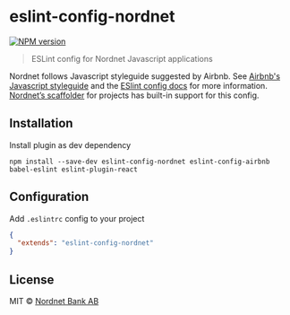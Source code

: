 # eslint-config-nordnet

[![NPM version][npm-image]][npm-url]

> ESLint config for Nordnet Javascript applications

Nordnet follows Javascript styleguide suggested by Airbnb. See [Airbnb's Javascript styleguide][airbnb-styleguide] and the [ESlint config docs][eslint-config-docs] for more information. [Nordnet’s scaffolder][gnem] for projects has built-in support for this config.

[airbnb-styleguide]: https://github.com/airbnb/javascript
[eslint-config-docs]: http://eslint.org/docs/user-guide/configuring#extending-configuration-files
[gnem]: https://github.com/nordnet/generator-nordnet-es-module

## Installation

Install plugin as dev dependency

    npm install --save-dev eslint-config-nordnet eslint-config-airbnb babel-eslint eslint-plugin-react

## Configuration

Add `.eslintrc` config to your project

```json
{
  "extends": "eslint-config-nordnet"
}
```

## License

MIT © [Nordnet Bank AB](https://www.nordnet.se/)

[npm-url]: https://npmjs.org/package/eslint-config-nordnet
[npm-image]: https://img.shields.io/npm/v/eslint-config-nordnet.svg?style=flat-square

